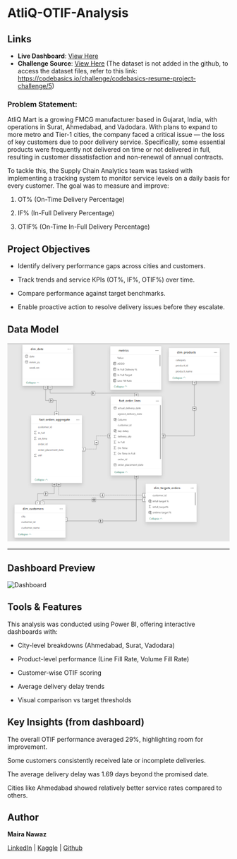 # AtliQ-OTIF-Analysis

## Links

- **Live Dashboard**: [View Here](https://captainviz.com/projects/6868dc8f89c4dd20f0384a26)
- **Challenge Source**: [View Here](https://codebasics.io/challenge/codebasics-resume-project-challenge/5)
(The dataset is not added in the github, to access the dataset files, refer to this link: https://codebasics.io/challenge/codebasics-resume-project-challenge/5)

### Problem Statement:

AtliQ Mart is a growing FMCG manufacturer based in Gujarat, India, with operations in Surat, Ahmedabad, and Vadodara. With plans to expand to more metro and Tier-1 cities, the company faced a critical issue — the loss of key customers due to poor delivery service. Specifically, some essential products were frequently not delivered on time or not delivered in full, resulting in customer dissatisfaction and non-renewal of annual contracts.

To tackle this, the Supply Chain Analytics team was tasked with implementing a tracking system to monitor service levels on a daily basis for every customer. The goal was to measure and improve:

1. OT% (On-Time Delivery Percentage)

2. IF% (In-Full Delivery Percentage)

3. OTIF% (On-Time In-Full Delivery Percentage)


## Project Objectives
- Identify delivery performance gaps across cities and customers.

- Track trends and service KPIs (OT%, IF%, OTIF%) over time.

- Compare performance against target benchmarks.

- Enable proactive action to resolve delivery issues before they escalate.



## Data Model

![Data Model](https://github.com/Maira-Nawaz/AtliQ-OTIF-Analysis/blob/main/resources/Data%20Model.png)

---

## Dashboard Preview

![Dashboard](https://github.com/Maira-Nawaz/AtliQ-OTIF-Analysis/blob/main/resources/AtliQ%20Mart%20%E2%80%93%20OTIF%20Analysis_page-0001.jpg)



##  Tools & Features
This analysis was conducted using Power BI, offering interactive dashboards with:

- City-level breakdowns (Ahmedabad, Surat, Vadodara)

- Product-level performance (Line Fill Rate, Volume Fill Rate)

- Customer-wise OTIF scoring

- Average delivery delay trends

- Visual comparison vs target thresholds


## Key Insights (from dashboard)
The overall OTIF performance averaged 29%, highlighting room for improvement.

Some customers consistently received late or incomplete deliveries.

The average delivery delay was 1.69 days beyond the promised date.

Cities like Ahmedabad showed relatively better service rates compared to others.

##  Author

**Maira Nawaz**

[LinkedIn](https://www.linkedin.com/in/mairanawaz/) | [Kaggle](https://www.kaggle.com/mairanawaz) | [Github](https://github.com/Maira-Nawaz)

